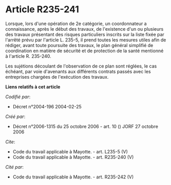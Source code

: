 # Article R235-241

Lorsque, lors d'une opération de 2e catégorie, un coordonnateur a connaissance, après le début des travaux, de l'existence
d'un ou plusieurs des travaux présentant des risques particuliers inscrits sur la liste fixée par l'arrêté prévu par
l'article L. 235-5, il prend toutes les mesures utiles afin de rédiger, avant toute poursuite des travaux, le plan général
simplifié de coordination en matière de sécurité et de protection de la santé mentionné à l'article R. 235-240. 

Les sujétions découlant de l'observation de ce plan sont réglées, le cas échéant, par voie d'avenants aux différents contrats
passés avec les entreprises chargées de l'exécution des travaux.

**Liens relatifs à cet article**

_Codifié par_:

  - Décret n°2004-196 2004-02-25

_Créé par_:

  - Décret n°2006-1315 du 25 octobre 2006 - art. 10 () JORF 27 octobre 2006

_Cite_:

  - Code du travail applicable à Mayotte. - art. L235-5 (V)
  - Code du travail applicable à Mayotte. - art. R235-240 (V)

_Cité par_:

  - Code du travail applicable à Mayotte. - art. R235-242 (V)
